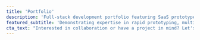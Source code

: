 ```yaml
---
title: 'Portfolio'
description: 'Full-stack development portfolio featuring SaaS prototypes, AI-powered applications, and rapid deployment solutions built with modern architectures and cutting-edge tools.'
featured_subtitle: 'Demonstrating expertise in rapid prototyping, multi-tenant systems, and AI integration across diverse technology stacks.'
cta_text: "Interested in collaboration or have a project in mind? Let's connect and discuss how we can build something remarkable together."
---
```

